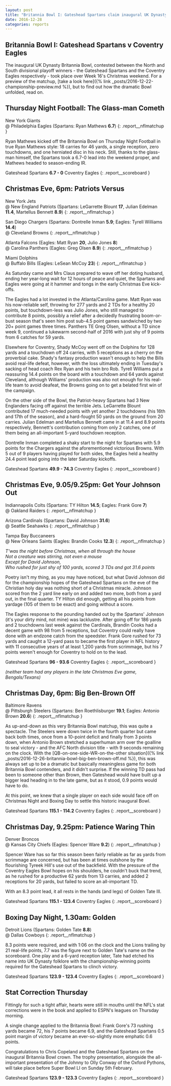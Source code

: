 ```yaml
---
layout: post
title: "Britannia Bowl I: Gateshead Spartans claim inaugural UK Dynasty title"
date: 2016-12-28
categories: reports
---
```


## Britannia Bowl I: Gateshead Spartans v Coventry Eagles

The inaugural UK Dynasty Britannia Bowl, contested between the North and South divisional playoff winners - the Gateshead Spartans and the Coventry Eagles respectively - took place over Week 16's Christmas weekend. For a preview of the matchup, [take a look here]({% link _posts/2016-12-22-championship-preview.md %}), but to find out how the dramatic Bowl unfolded, read on.

## Thursday Night Football: The Glass-man Cometh

New York Giants  
@ Philadelphia Eagles (Spartans: Ryan Mathews **6.7**)
{: .report__nflmatchup }

Ryan Mathews kicked off the Britannia Bowl on Thursday Night Football in true Ryan Mathews style: 18 carries for 46 yards, a single reception, zero touchdowns, and one herniated disc in his neck. Still, thanks to the glass-man himself, the Spartans took a 6.7-0 lead into the weekend proper, and Mathews headed to season-ending IR.

Gateshead Spartans **6.7 - 0** Coventry Eagles
{: .report__scoreboard }

## Christmas Eve, 6pm: Patriots Versus

New York Jets  
@ New England Patriots (Spartans: LeGarrette Blount **17**, Julian Edelman **11.4**, Martellus Bennett **8.9**)
{: .report__nflmatchup }

San Diego Chargers (Spartans: Dontrelle Inman **5.9**; Eagles: Tyrell Williams **14.4**)  
@ Cleveland Browns
{: .report__nflmatchup }

Atlanta Falcons (Eagles: Matt Ryan **20**, Julio Jones **8**)  
@ Carolina Panthers (Eagles: Greg Olsen **8.9**)
{: .report__nflmatchup }

Miami Dolphins  
@ Buffalo Bills (Eagles: LeSean McCoy **23**)
{: .report__nflmatchup }

As Saturday came and Mrs Claus prepared to wave off her doting husband, ending her year-long wait for 12 hours of peace and quiet, the Spartans and Eagles were going at it hammer and tongs in the early Christmas Eve kick-offs. 

The Eagles had a lot invested in the Atlanta/Carolina game. Matt Ryan was his now-reliable self, throwing for 277 yards and 2 TDs for a healthy 20 points, but touchdown-less was Julio Jones, who still managed to contribute 8 points, possibly a relief after a decidedly frustrating boom-or-bust season that's seen him post sub-4.5 point games sandwiched by two 20+ point games three times. Panthers TE Greg Olsen, without a TD since week 9, continued a lukewarm second-half of 2016 with just shy of 9 points from 6 catches for 59 yards.

Elsewhere for Coventry, Shady McCoy went off on the Dolphins for 128 yards and a touchdown off 24 carries, with 5 receptions as a cherry on the proverbial cake. Shady's fantasy production wasn't enough to help the Bills avoid real-life defeat, however, with the loss ultimately ending in Tuesday's sacking of head coach Rex Ryan and his twin bro Rob. Tyrell Williams put a reassuring 14.4 points on the board with a touchdown and 64 yards against Cleveland, although Williams' production was also not enough for his real-life team to avoid deafeat, the Browns going on to get a belated first win of the campaign.

On the other side of the Bowl, the Patriot-heavy Spartans had 3 New Englanders facing off against the terrible Jets. LeGarrette Blount contributed 17 much-needed points with yet another 2 touchdowns (his 16th and 17th of the season), and a hard-fought 50 yards on the ground from 20 carries. Julian Edelman and Martellus Bennett came in at 11.4 and 8.9 points respectively, Bennett's contribution coming from only 2 catches, one of them being an all-important 5-yard touchdown reception.

Dontrelle Inman completed a shaky start to the night for Spartans with 5.9 points for the Chargers against the aforementioned victorious Browns. With 5 out of 9 players having played for both sides, the Eagles held a healthy 24.4 point lead going into the later Saturday kickoffs.

Gateshead Spartans **49.9 - 74.3** Coventry Eagles
{: .report__scoreboard }

## Christmas Eve, 9.05/9.25pm: Get Your Johnson Out

Indiannapolis Colts (Spartans: TY Hilton **14.5**; Eagles: Frank Gore **7**)  
@ Oakland Raiders
{: .report__nflmatchup }

Arizona Cardinals (Spartans: David Johnson **31.6**)  
@ Seattle Seahawks
{: .report__nflmatchup }

Tampa Bay Buccaneers  
@ New Orleans Saints (Eagles: Brandin Cooks **12.3**)
{: .report__nflmatchup }

*T'was the night before Christmas, when all through the house*  
*Not a creature was stirring, not even a mouse*  
*Except for David Johnson,*  
*Who rushed for just shy of 100 yards, scored 3 TDs and got 31.6 points*

Poetry isn't my thing, as you may have noticed, but what David Johnson did for the championship hopes of the Gateshead Spartans on the eve of the Christian holy day was nothing short of a Christmas miracle. Johnson scored fron the 2 yard line early on and added two more, both from a yard out, in the final quarter. TY Hilton did enough, getting all his points from yardage (105 of them to be exact) and going without a score.

The Eagles response to the pounding handed out by the Spartans' Johnson (it's your dirty mind, not mine) was lacklustre. After going off for 186 yards and 2 touchdowns last week against the Cardinals, Brandin Cooks had a decent game with 98 from 5 receptions, but Coventry could really have done with an endzone catch from the speedster. Frank Gore rushed for 73 yards and caught a 12-yard pass to became the first player in NFL history with 11 consecutive years of at least 1,200 yards from scrimmage, but his 7 points weren't enough for Coventry to hold on to the lead.

Gateshead Spartans **96 - 93.6** Coventry Eagles
{: .report__scoreboard }

*(neither team had any players in the late Christmas Eve game, Bengals/Texans)*

## Christmas Day, 6pm: Big Ben-Brown Off

Baltimore Ravens  
@ Pittsburgh Steelers (Spartans: Ben Roethlisburger **19.1**; Eagles: Antonio Brown **20.6**)
{: .report__nflmatchup }

As up-and-down as this very Britannia Bowl matchup, this was quite a spectacle. The Steelers were down twice in the fourth quarter but came back both times, once from a 10-point deficit and finally from 3 points down, when Antonio Brown stretched a superhuman arm over the goalline to seal victory - and the AFC North division title - with 9 seconds remaining on the clock. With the [QB-on-one-side-WR-on-the-other situation]({% link _posts/2016-12-26-britannia-bowl-big-ben-brown-off.md %}), this was always set up to be a dramatic but basically meaningless game for both Britannia Bowl contenders, and it didn't surprise. If the winning TD pass had been to someone other than Brown, then Gateshead would have built up a bigger lead heading in to the late game, but as it stood, 0.9 points would have to do.

At this point, we knew that a single player on each side would face off on Christmas Night and Boxing Day to settle this historic inaugural Bowl.

Gateshead Spartans **115.1 - 114.2** Coventry Eagles
{: .report__scoreboard }

## Christmas Day, 9.25pm: Patience Waring Thin

Denver Broncos  
@ Kansas City Chiefs (Eagles: Spencer Ware **9.2**)
{: .report__nflmatchup }

Spencer Ware has so far this season been fairly reliable as far as yards from scrimmage are concerned, but has been at times outshone by the flourishing Tyreek Hill's use out of the backfield. With the pressure of the Coventry Eagles Bowl hopes on his shoulders, he couldn't buck that trend, as he rushed for a productive 62 yards from 13 carries, and added 2 receptions for 20 yards, but failed to score an all-important TD.
 
 With an 8.3 point lead, it all rests in the hands (and legs) of Golden Tate III.

Gateshead Spartans **115.1 - 123.4** Coventry Eagles
{: .report__scoreboard }

## Boxing Day Night, 1.30am: Golden

Detroit Lions (Spartans: Golden Tate **8.8**)  
@ Dallas Cowboys
{: .report__nflmatchup }

8.3 points were required, and with 1:06 on the clock and the Lions trailing by 21 real-life points, 7.7 was the figure next to Golden Tate's name on the scoreboard. One play and a 6-yard reception later, Tate had etched his name into UK Dynasty folklore with the championship-winning points required for the Gateshead Spartans to clinch victory.

Gateshead Spartans **123.9 - 123.4** Coventry Eagles
{: .report__scoreboard }

## Stat Correction Thursday

Fittingly for such a tight affair, hearts were still in mouths until the NFL's stat corrections were in the book and applied to ESPN's leagues on Thursday morning.

A single change applied to the Britannia Bowl: Frank Gore's 73 rushing yards became 72, his 7 points became 6.9, and the Gateshead Spartans 0.5 point margin of victory became an ever-so-slightly more emphatic 0.6 points.

Congratulations to Chris Copeland and the Gateshead Spartans on the inaugural Britannia Bowl crown. The trophy presentation, alongside the all-important presentation of the Johnny to Olly Conway of the Oxford Pythons, will take place before Super Bowl LI on Sunday 5th February.

Gateshead Spartans **123.9 - 123.3** Coventry Eagles
{: .report__scoreboard }
